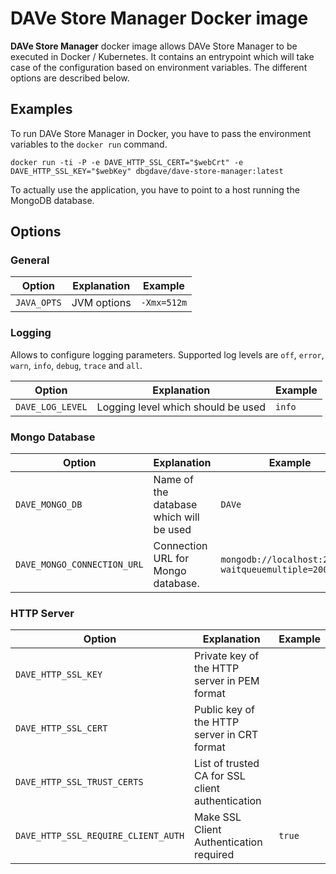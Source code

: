 # DAVe Store Manager Docker image

**DAVe Store Manager** docker image allows DAVe Store Manager to be executed in Docker / Kubernetes. It contains an entrypoint which will take case of the configuration based on environment variables. The different options are described below.

## Examples

To run DAVe Store Manager  in Docker, you have to pass the environment variables to the `docker run` command.

`docker run -ti -P -e DAVE_HTTP_SSL_CERT="$webCrt" -e DAVE_HTTP_SSL_KEY="$webKey" dbgdave/dave-store-manager:latest`

To actually use the application, you have to point to a host running the MongoDB database.

## Options

### General

| Option | Explanation | Example |
|--------|-------------|---------|
| `JAVA_OPTS` | JVM options | `-Xmx=512m` |


### Logging

Allows to configure logging parameters. Supported log levels are `off`, `error`, `warn`, `info`, `debug`, `trace` and `all`.

| Option | Explanation | Example |
|--------|-------------|---------|
| `DAVE_LOG_LEVEL` | Logging level which should be used | `info` |


### Mongo Database

| Option | Explanation | Example |
|--------|-------------|---------|
| `DAVE_MONGO_DB` | Name of the database which will be used | `DAVe` |
| `DAVE_MONGO_CONNECTION_URL` | Connection URL for Mongo database. | `mongodb://localhost:27017/?waitqueuemultiple=20000` |

### HTTP Server

| Option | Explanation | Example |
|--------|-------------|---------|
| `DAVE_HTTP_SSL_KEY` | Private key of the HTTP server in PEM format |  |
| `DAVE_HTTP_SSL_CERT` | Public key of the HTTP server in CRT format |  |
| `DAVE_HTTP_SSL_TRUST_CERTS` | List of trusted CA for SSL client authentication |  |
| `DAVE_HTTP_SSL_REQUIRE_CLIENT_AUTH` | Make SSL Client Authentication required | `true` |
